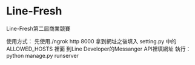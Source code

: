 # Line-Fresh
Line-Fresh第二屆商業競賽

使用方式：
先使用./ngrok http 8000
拿到網址之後填入 setting.py 中的ALLOWED_HOSTS 裡面
到Line Developer的Messanger API裡填網址
執行：
python manage.py runserver
